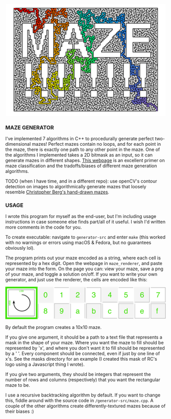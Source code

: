 <p align="center"><img src="./readme-images/maze!.png" width="500"/></p>

### MAZE GENERATOR

I've implemented 7 algorithms in C++ to procedurally generate perfect two-dimensional mazes! Perfect mazes contain no loops, and for each point in the maze, there is exactly one path to any other point in the maze. One of the algorithms I implemented takes a 2D bitmask as an input, so it can generate mazes in different shapes. [This webpage](https://www.astrolog.org/labyrnth/algrithm.htm) is an excellent primer on maze classification and the tradoffs/biases of different maze generation algorithms. 

TODO (when I have time, and in a different repo): use openCV's contour detection on images to algorithmically generate mazes that loosely resemble [Christopher Berg's hand-drawn mazes](http://www.amazeingart.com/free-mazes/more-free-mazes.html).

### USAGE

I wrote this program for myself as the end-user, but I'm including usage instructions in case someone else finds part/all of it useful. I wish I'd written more comments in the code for you.

To create executable: navigate to `generator-src` and enter `make` (this worked with no warnings or errors using macOS & Fedora, but no guarantees obviously lol).

The program prints out your maze encoded as a string, where each cell is represented by a hex digit. Open the webpage in `maze_renderer`, and paste your maze into the form. On the page you can: view your maze, save a png of your maze, and toggle a solution on/off. If you want to write your own generator, and just use the renderer, the cells are encoded like this: 

![](./readme-images/encoding-chart.png)

By default the program creates a 10x10 maze.

If you give one argument, it should be a path to a text file that represents a mask in the shape of your maze. Where you want the maze to fill should be represented by 'x', and where you don't want it to fill should be represented by a ' '. Every component should be connected, even if just by one line of x's. See the masks directory for an example (I created this mask of RC's logo using a Javascript thing I wrote).

If you give two arguments, they should be integers that represent the number of rows and columns (respectively) that you want the rectangular maze to be.

I use a recursive backtracking algorithm by default. If you want to change this, fiddle around with the source code in `/generator-src/maze.cpp`. A couple of the other algorithms create differently-textured mazes because of their biases :)